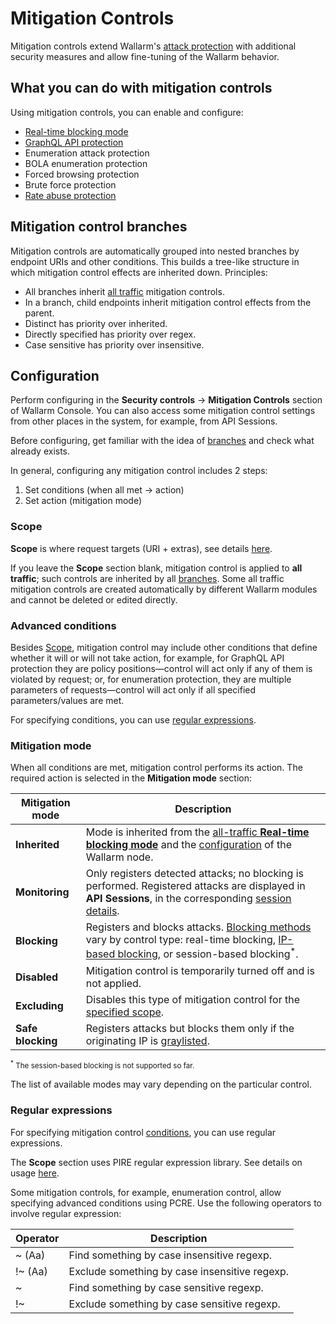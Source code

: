 [link-attack-detection-tools]:  protecting-against-attacks.md#tools-for-attack-detection
[link-sub-plans]:               subscription-plans.md#waap-and-advanced-api-security
[link-filtration-mode]:         ../admin-en/configure-wallarm-mode.md
[link-nodes]:                   overview.md#how-wallarm-works
[link-sessions]:                ../api-sessions/overview.md
[link-brute-force-protection]:  ../admin-en/configuration-guides/protecting-against-bruteforce.md

# Mitigation Controls

Mitigation controls extend Wallarm's [attack protection](protecting-against-attacks.md#tools-for-attack-detection) with additional security measures and allow fine-tuning of the Wallarm behavior.

## What you can do with mitigation controls

Using mitigation controls, you can enable and configure:

* [Real-time blocking mode](../admin-en/configure-wallarm-mode.md#endpoint-targeted-filtration-mode)
* [GraphQL API protection](../api-protection/graphql-rule.md)
* Enumeration attack protection
* BOLA enumeration protection
* Forced browsing protection
* Brute force protection
* [Rate abuse protection](../api-protection/rate-abuse-protection.md)

## Mitigation control branches

Mitigation controls are automatically grouped into nested branches by endpoint URIs and other conditions. This builds a tree-like structure in which mitigation control effects are inherited down. Principles:

* All branches inherit [all traffic](#scope) mitigation controls.
* In a branch, child endpoints inherit mitigation control effects from the parent.
* Distinct has priority over inherited.
* Directly specified has priority over regex.
* Case sensitive has priority over insensitive.

## Configuration

Perform configuring in the **Security controls** → **Mitigation Controls** section of Wallarm Console. You can also access some mitigation control settings from other places in the system, for example, from API Sessions.

Before configuring, get familiar with the idea of [branches](#mitigation-control-branches) and check what already exists. 

In general, configuring any mitigation control includes 2 steps:

1. Set conditions (when all met → action)
1. Set action (mitigation mode)

### Scope

**Scope** is where request targets (URI + extras), see details [here](../user-guides/rules/rules.md#configuring).

If you leave the **Scope** section blank, mitigation control is applied to **all traffic**; such controls are inherited by all [branches](#mitigation-control-branches). Some all traffic mitigation controls are created automatically by different Wallarm modules and cannot be deleted or edited directly.

### Advanced conditions

Besides [Scope](#scope), mitigation control may include other conditions that define whether it will or will not take action, for example, for GraphQL API protection they are policy positions—control will act only if any of them is violated by request; or, for enumeration protection, they are multiple parameters of requests—control will act only if all specified parameters/values are met.

For specifying conditions, you can use [regular expressions](#regular-expressions).

### Mitigation mode

When all conditions are met, mitigation control performs its action. The required action is selected in the **Mitigation mode** section:

| Mitigation mode | Description |
| --- | --- |
| **Inherited** | Mode is inherited from the [all-traffic **Real-time blocking mode**](../admin-en/configure-wallarm-mode.md#general-filtration-rule-in-wallarm-console) and the [configuration](../admin-en/configure-wallarm-mode.md#setting-wallarm_mode-directive) of the Wallarm node. |
| **Monitoring** | Only registers detected attacks; no blocking is performed. Registered attacks are displayed in **API Sessions**, in the corresponding [session details](../api-sessions/exploring.md#specific-activities-within-session). |
| **Blocking** | Registers and blocks attacks. [Blocking methods](../about-wallarm/protecting-against-attacks.md#attack-handling-process) vary by control type: real-time blocking, [IP-based blocking](../user-guides/ip-lists/overview.md), or session-based blocking<sup>*</sup>. |
| **Disabled** | Mitigation control is temporarily turned off and is not applied. |
| **Excluding** | Disables this type of mitigation control for the [specified scope](#mitigation-control-branches). |
| **Safe blocking** | Registers attacks but blocks them only if the originating IP is [graylisted](../user-guides/ip-lists/overview.md). |

<small><sup>*</sup> The session-based blocking is not supported so far.</small>

The list of available modes may vary depending on the particular control.

### Regular expressions

For specifying mitigation control [conditions](#conditions), you can use regular expressions.

The **Scope** section uses PIRE regular expression library. See details on usage [here](../user-guides/rules/rules.md#condition-type-regex-).

Some mitigation controls, for example, enumeration control, allow specifying advanced conditions using PCRE. Use the following operators to involve regular expression:

| Operator | Description |
| --- | --- |
| ~ (Aa)  | Find something by case insensitive regexp. |
| !~ (Aa) | Exclude something by case insensitive regexp. |
| ~       | Find something by case sensitive regexp. |
| !~      | Exclude something by case sensitive regexp. |
